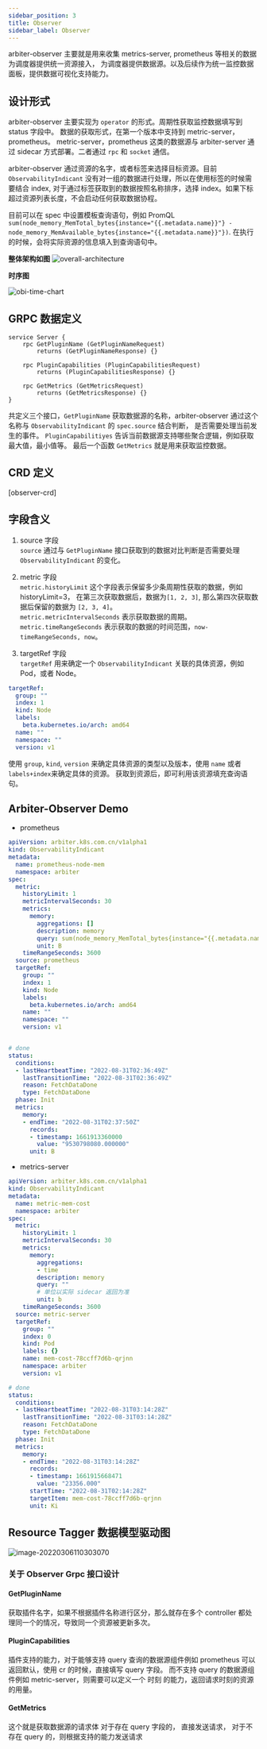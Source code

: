 ```yaml
---
sidebar_position: 3
title: Observer
sidebar_label: Observer
---
```


arbiter-observer 主要就是用来收集 metrics-server, prometheus 等相关的数据为调度器提供统一资源接入，
为调度器提供数据源。以及后续作为统一监控数据面板，提供数据可视化支持能力。

## 设计形式

arbiter-observer 主要实现为 `operator` 的形式。周期性获取监控数据填写到 status 字段中。
数据的获取形式，在第一个版本中支持到 metric-server，prometheus。
metric-server，prometheus 这类的数据源与 arbiter-server 通过 sidecar 方式部署。二者通过 `rpc`  和 `socket` 通信。  

arbiter-observer 通过资源的名字，或者标签来选择目标资源。目前 `ObservabilityIndicant` 没有对一组的数据进行处理，所以在使用标签的时候需要结合 index, 对于通过标签获取到的数据按照名称排序，选择 index。如果下标超过资源列表长度，不会启动任何获取数据协程。  

目前可以在 spec 中设置模板查询语句，例如 PromQL `sum(node_memory_MemTotal_bytes{instance="{{.metadata.name}}"} - node_memory_MemAvailable_bytes{instance="{{.metadata.name}}"})`.  在执行的时候，会将实际资源的信息填入到查询语句中。

**整体架构如图**
![overall-architecture](./img/ob.png)

**时序图**

![obi-time-chart](./img/obi-time-chart.png)

## GRPC 数据定义
```grpc
service Server {
    rpc GetPluginName (GetPluginNameRequest)
        returns (GetPluginNameResponse) {}
    
    rpc PluginCapabilities (PluginCapabilitiesRequest)
        returns (PluginCapabilitiesResponse) {}

    rpc GetMetrics (GetMetricsRequest)
        returns (GetMetricsResponse) {}
}
```

共定义三个接口，`GetPluginName` 获取数据源的名称，arbiter-observer 通过这个名称与 `ObservabilityIndicant` 的 `spec.source` 结合判断，
是否需要处理当前发生的事件。 `PluginCapabilitiyes` 告诉当前数据源支持哪些聚合逻辑，例如获取最大值，最小值等。 
最后一个函数 `GetMetrics` 就是用来获取监控数据。  

## CRD 定义

[observer-crd]

## 字段含义
1. source 字段  
`source` 通过与 `GetPluginName` 接口获取到的数据对比判断是否需要处理 `ObservabilityIndicant` 的变化。

2. metric 字段  
`metric.historyLimit` 这个字段表示保留多少条周期性获取的数据，例如 historyLimit=3， 在第三次获取数据后，数据为`[1, 2, 3]`, 
那么第四次获取数据后保留的数据为 `[2, 3, 4]`。  
`metric.metricIntervalSeconds` 表示获取数据的周期。    
`metric.timeRangeSeconds` 表示获取的数据的时间范围，`now-timeRangeSeconds, now`。  

3. targetRef 字段  
`targetRef` 用来确定一个 `ObservabilityIndicant` 关联的具体资源，例如 Pod，或者 Node。
```yaml
targetRef:
  group: ""
  index: 1
  kind: Node
  labels:
    beta.kubernetes.io/arch: amd64
  name: ""
  namespace: ""
  version: v1
```

使用 `group`, `kind`, `version` 来确定具体资源的类型以及版本，使用 `name` 或者 `labels+index`来确定具体的资源。
获取到资源后，即可利用该资源填充查询语句。

## Arbiter-Observer Demo

- prometheus

```yaml
apiVersion: arbiter.k8s.com.cn/v1alpha1
kind: ObservabilityIndicant
metadata:
  name: prometheus-node-mem
  namespace: arbiter
spec:
  metric:
    historyLimit: 1
    metricIntervalSeconds: 30
    metrics:
      memory:
        aggregations: []
        description: memory
        query: sum(node_memory_MemTotal_bytes{instance="{{.metadata.name}}"} - node_memory_MemAvailable_bytes{instance="{{.metadata.name}}"})
        unit: B
    timeRangeSeconds: 3600
  source: prometheus
  targetRef:
    group: ""
    index: 1
    kind: Node
    labels:
      beta.kubernetes.io/arch: amd64
    name: ""
    namespace: ""
    version: v1


# done
status:
  conditions:
  - lastHeartbeatTime: "2022-08-31T02:36:49Z"
    lastTransitionTime: "2022-08-31T02:36:49Z"
    reason: FetchDataDone
    type: FetchDataDone
  phase: Init
  metrics:
    memory:
    - endTime: "2022-08-31T02:37:50Z"
      records:
      - timestamp: 1661913360000
        value: "9530798080.000000"
      unit: B
```

- metrics-server

```yaml
apiVersion: arbiter.k8s.com.cn/v1alpha1
kind: ObservabilityIndicant
metadata:
  name: metric-mem-cost
  namespace: arbiter
spec:
  metric:
    historyLimit: 1
    metricIntervalSeconds: 30
    metrics:
      memory:
        aggregations:
        - time
        description: memory
        query: ""
        # 单位以实际 sidecar 返回为准
        unit: b
    timeRangeSeconds: 3600
  source: metric-server
  targetRef:
    group: ""
    index: 0
    kind: Pod
    labels: {}
    name: mem-cost-78ccff7d6b-qrjnn
    namespace: arbiter
    version: v1

# done
status:
  conditions:
  - lastHeartbeatTime: "2022-08-31T03:14:28Z"
    lastTransitionTime: "2022-08-31T03:14:28Z"
    reason: FetchDataDone
    type: FetchDataDone
  phase: Init
  metrics:
    memory:
    - endTime: "2022-08-31T03:14:28Z"
      records:
      - timestamp: 1661915668471
        value: "23356.000"
      startTime: "2022-08-31T02:14:28Z"
      targetItem: mem-cost-78ccff7d6b-qrjnn
      unit: Ki
```

## Resource Tagger 数据模型驱动图

![image-20220306110303070](./img/resource-tagger-data-flow.png)

### 关于 Observer Grpc 接口设计

#### GetPluginName

获取插件名字，如果不根据插件名称进行区分，那么就存在多个 controller 都处理同一个的情况，导致同一个资源被更新多次。

#### PluginCapabilities

插件支持的能力，对于能够支持 query 查询的数据源组件例如 prometheus 可以返回默认，使用 cr 的时候，直接填写 query 字段。
而不支持 query 的数据源组件例如 metric-server，则需要可以定义一个 时刻 的能力，返回请求时刻的资源的用量。

#### GetMetrics

这个就是获取数据源的请求体
对于存在 query 字段的， 直接发送请求，
对于不存在 query 的，则根据支持的能力发送请求
